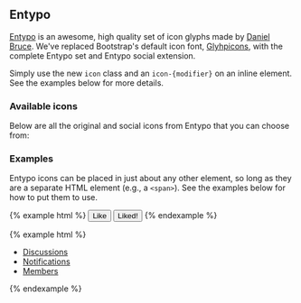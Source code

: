 ## Entypo

[Entypo](http://entypo.com) is an awesome, high quality set of icon glyphs made by [Daniel Bruce](http://www.danielbruce.se). We've replaced Bootstrap's default icon font, [Glyhpicons](http://glyphicons.com), with the complete Entypo set and Entypo social extension.

Simply use the new `icon` class and an `icon-{modifier}` on an inline element. See the examples below for more details.

### Available icons

Below are all the original and social icons from Entypo that you can choose from:

<div class="docs-icons">
  <span class="icon icon-add-to-list"></span>
  <span class="icon icon-add-user"></span>
  <span class="icon icon-address"></span>
  <span class="icon icon-adjust"></span>
  <span class="icon icon-air"></span>
  <span class="icon icon-aircraft"></span>
  <span class="icon icon-aircraft-landing"></span>
  <span class="icon icon-aircraft-take-off"></span>
  <span class="icon icon-align-bottom"></span>
  <span class="icon icon-align-horizontal-middle"></span>
  <span class="icon icon-align-left"></span>
  <span class="icon icon-align-right"></span>
  <span class="icon icon-align-top"></span>
  <span class="icon icon-align-vertical-middle"></span>
  <span class="icon icon-archive"></span>
  <span class="icon icon-area-graph"></span>
  <span class="icon icon-arrow-bold-down"></span>
  <span class="icon icon-arrow-bold-left"></span>
  <span class="icon icon-arrow-bold-right"></span>
  <span class="icon icon-arrow-bold-up"></span>
  <span class="icon icon-arrow-down"></span>
  <span class="icon icon-arrow-left"></span>
  <span class="icon icon-arrow-right"></span>
  <span class="icon icon-arrow-up"></span>
  <span class="icon icon-arrow-long-down"></span>
  <span class="icon icon-arrow-long-left"></span>
  <span class="icon icon-arrow-long-right"></span>
  <span class="icon icon-arrow-long-up"></span>
  <span class="icon icon-arrow-with-circle-down"></span>
  <span class="icon icon-arrow-with-circle-left"></span>
  <span class="icon icon-arrow-with-circle-right"></span>
  <span class="icon icon-arrow-with-circle-up"></span>
  <span class="icon icon-attachment"></span>
  <span class="icon icon-awareness-ribbon"></span>
  <span class="icon icon-back-in-time"></span>
  <span class="icon icon-back"></span>
  <span class="icon icon-bar-graph"></span>
  <span class="icon icon-battery"></span>
  <span class="icon icon-beamed-note"></span>
  <span class="icon icon-bell"></span>
  <span class="icon icon-blackboard"></span>
  <span class="icon icon-block"></span>
  <span class="icon icon-book"></span>
  <span class="icon icon-bookmark"></span>
  <span class="icon icon-bookmarks"></span>
  <span class="icon icon-bowl"></span>
  <span class="icon icon-box"></span>
  <span class="icon icon-briefcase"></span>
  <span class="icon icon-browser"></span>
  <span class="icon icon-brush"></span>
  <span class="icon icon-bucket"></span>
  <span class="icon icon-bug"></span>
  <span class="icon icon-cake"></span>
  <span class="icon icon-calculator"></span>
  <span class="icon icon-calendar"></span>
  <span class="icon icon-camera"></span>
  <span class="icon icon-ccw"></span>
  <span class="icon icon-cw"></span>
  <span class="icon icon-chat"></span>
  <span class="icon icon-check"></span>
  <span class="icon icon-chevron-down"></span>
  <span class="icon icon-chevron-left"></span>
  <span class="icon icon-chevron-right"></span>
  <span class="icon icon-chevron-up"></span>
  <span class="icon icon-chevron-small-down"></span>
  <span class="icon icon-chevron-small-left"></span>
  <span class="icon icon-chevron-small-right"></span>
  <span class="icon icon-chevron-small-up"></span>
  <span class="icon icon-chevron-thin-down"></span>
  <span class="icon icon-chevron-thin-left"></span>
  <span class="icon icon-chevron-thin-right"></span>
  <span class="icon icon-chevron-thin-up"></span>
  <span class="icon icon-chevron-with-circle-down"></span>
  <span class="icon icon-chevron-with-circle-left"></span>
  <span class="icon icon-chevron-with-circle-right"></span>
  <span class="icon icon-chevron-with-circle-up"></span>
  <span class="icon icon-circle-with-cross"></span>
  <span class="icon icon-circle-with-minus"></span>
  <span class="icon icon-circle-with-plus"></span>
  <span class="icon icon-circle"></span>
  <span class="icon icon-circular-graph"></span>
  <span class="icon icon-clapperboard"></span>
  <span class="icon icon-classic-computer"></span>
  <span class="icon icon-clipboard"></span>
  <span class="icon icon-clock"></span>
  <span class="icon icon-cloud"></span>
  <span class="icon icon-code"></span>
  <span class="icon icon-cog"></span>
  <span class="icon icon-colours"></span>
  <span class="icon icon-compass"></span>
  <span class="icon icon-controller-fast-backward"></span>
  <span class="icon icon-controller-fast-forward"></span>
  <span class="icon icon-controller-jump-to-start"></span>
  <span class="icon icon-controller-next"></span>
  <span class="icon icon-controller-paus"></span>
  <span class="icon icon-controller-play"></span>
  <span class="icon icon-controller-record"></span>
  <span class="icon icon-controller-stop"></span>
  <span class="icon icon-controller-volume"></span>
  <span class="icon icon-copy"></span>
  <span class="icon icon-creative-commons"></span>
  <span class="icon icon-creative-commons-attribution"></span>
  <span class="icon icon-creative-commons-noderivs"></span>
  <span class="icon icon-creative-commons-noncommercial-eu"></span>
  <span class="icon icon-creative-commons-noncommercial-us"></span>
  <span class="icon icon-creative-commons-public-domain"></span>
  <span class="icon icon-creative-commons-remix"></span>
  <span class="icon icon-creative-commons-share"></span>
  <span class="icon icon-creative-commons-sharealike"></span>
  <span class="icon icon-credit-card"></span>
  <span class="icon icon-credit"></span>
  <span class="icon icon-crop"></span>
  <span class="icon icon-cross"></span>
  <span class="icon icon-cup"></span>
  <span class="icon icon-cycle"></span>
  <span class="icon icon-database"></span>
  <span class="icon icon-dial-pad"></span>
  <span class="icon icon-direction"></span>
  <span class="icon icon-document"></span>
  <span class="icon icon-document-landscape"></span>
  <span class="icon icon-documents"></span>
  <span class="icon icon-dot-single"></span>
  <span class="icon icon-dots-two-horizontal"></span>
  <span class="icon icon-dots-three-horizontal"></span>
  <span class="icon icon-dots-two-vertical"></span>
  <span class="icon icon-dots-three-vertical"></span>
  <span class="icon icon-download"></span>
  <span class="icon icon-drink"></span>
  <span class="icon icon-drive"></span>
  <span class="icon icon-drop"></span>
  <span class="icon icon-edit"></span>
  <span class="icon icon-email"></span>
  <span class="icon icon-emoji-flirt"></span>
  <span class="icon icon-emoji-happy"></span>
  <span class="icon icon-emoji-neutral"></span>
  <span class="icon icon-emoji-sad"></span>
  <span class="icon icon-erase"></span>
  <span class="icon icon-eraser"></span>
  <span class="icon icon-export"></span>
  <span class="icon icon-eye"></span>
  <span class="icon icon-eye-with-line"></span>
  <span class="icon icon-feather"></span>
  <span class="icon icon-fingerprint"></span>
  <span class="icon icon-flag"></span>
  <span class="icon icon-flash"></span>
  <span class="icon icon-flashlight"></span>
  <span class="icon icon-flat-brush"></span>
  <span class="icon icon-flow-branch"></span>
  <span class="icon icon-flow-cascade"></span>
  <span class="icon icon-flow-line"></span>
  <span class="icon icon-flow-parallel"></span>
  <span class="icon icon-flow-tree"></span>
  <span class="icon icon-flower"></span>
  <span class="icon icon-folder"></span>
  <span class="icon icon-folder-images"></span>
  <span class="icon icon-folder-music"></span>
  <span class="icon icon-folder-video"></span>
  <span class="icon icon-forward"></span>
  <span class="icon icon-funnel"></span>
  <span class="icon icon-game-controller"></span>
  <span class="icon icon-gauge"></span>
  <span class="icon icon-globe"></span>
  <span class="icon icon-graduation-cap"></span>
  <span class="icon icon-grid"></span>
  <span class="icon icon-hair-cross"></span>
  <span class="icon icon-hand"></span>
  <span class="icon icon-heart"></span>
  <span class="icon icon-heart-outlined"></span>
  <span class="icon icon-help"></span>
  <span class="icon icon-help-with-circle"></span>
  <span class="icon icon-home"></span>
  <span class="icon icon-hour-glass"></span>
  <span class="icon icon-image"></span>
  <span class="icon icon-image-inverted"></span>
  <span class="icon icon-images"></span>
  <span class="icon icon-inbox"></span>
  <span class="icon icon-infinity"></span>
  <span class="icon icon-info"></span>
  <span class="icon icon-info-with-circle"></span>
  <span class="icon icon-install"></span>
  <span class="icon icon-key"></span>
  <span class="icon icon-keyboard"></span>
  <span class="icon icon-lab-flask"></span>
  <span class="icon icon-landline"></span>
  <span class="icon icon-language"></span>
  <span class="icon icon-laptop"></span>
  <span class="icon icon-layers"></span>
  <span class="icon icon-leaf"></span>
  <span class="icon icon-level-down"></span>
  <span class="icon icon-level-up"></span>
  <span class="icon icon-lifebuoy"></span>
  <span class="icon icon-light-bulb"></span>
  <span class="icon icon-light-down"></span>
  <span class="icon icon-light-up"></span>
  <span class="icon icon-line-graph"></span>
  <span class="icon icon-link"></span>
  <span class="icon icon-list"></span>
  <span class="icon icon-location-pin"></span>
  <span class="icon icon-location"></span>
  <span class="icon icon-lock"></span>
  <span class="icon icon-lock-open"></span>
  <span class="icon icon-login"></span>
  <span class="icon icon-log-out"></span>
  <span class="icon icon-loop"></span>
  <span class="icon icon-magnet"></span>
  <span class="icon icon-magnifying-glass"></span>
  <span class="icon icon-mail"></span>
  <span class="icon icon-man"></span>
  <span class="icon icon-map"></span>
  <span class="icon icon-mask"></span>
  <span class="icon icon-medal"></span>
  <span class="icon icon-megaphone"></span>
  <span class="icon icon-menu"></span>
  <span class="icon icon-merge"></span>
  <span class="icon icon-message"></span>
  <span class="icon icon-mic"></span>
  <span class="icon icon-minus"></span>
  <span class="icon icon-mobile"></span>
  <span class="icon icon-modern-mic"></span>
  <span class="icon icon-moon"></span>
  <span class="icon icon-mouse-pointer"></span>
  <span class="icon icon-mouse"></span>
  <span class="icon icon-music"></span>
  <span class="icon icon-network"></span>
  <span class="icon icon-new-message"></span>
  <span class="icon icon-new"></span>
  <span class="icon icon-news"></span>
  <span class="icon icon-newsletter"></span>
  <span class="icon icon-note"></span>
  <span class="icon icon-notification"></span>
  <span class="icon icon-notifications-off"></span>
  <span class="icon icon-old-mobile"></span>
  <span class="icon icon-old-phone"></span>
  <span class="icon icon-open-book"></span>
  <span class="icon icon-palette"></span>
  <span class="icon icon-paper-plane"></span>
  <span class="icon icon-pencil"></span>
  <span class="icon icon-phone"></span>
  <span class="icon icon-pie-chart"></span>
  <span class="icon icon-pin"></span>
  <span class="icon icon-plus"></span>
  <span class="icon icon-popup"></span>
  <span class="icon icon-power-plug"></span>
  <span class="icon icon-price-ribbon"></span>
  <span class="icon icon-price-tag"></span>
  <span class="icon icon-print"></span>
  <span class="icon icon-progress-empty"></span>
  <span class="icon icon-progress-one"></span>
  <span class="icon icon-progress-two"></span>
  <span class="icon icon-progress-full"></span>
  <span class="icon icon-publish"></span>
  <span class="icon icon-quote"></span>
  <span class="icon icon-radio"></span>
  <span class="icon icon-rainbow"></span>
  <span class="icon icon-remove-user"></span>
  <span class="icon icon-reply-all"></span>
  <span class="icon icon-reply"></span>
  <span class="icon icon-resize-100"></span>
  <span class="icon icon-resize-full-screen"></span>
  <span class="icon icon-retweet"></span>
  <span class="icon icon-rocket"></span>
  <span class="icon icon-round-brush"></span>
  <span class="icon icon-rss"></span>
  <span class="icon icon-ruler"></span>
  <span class="icon icon-save"></span>
  <span class="icon icon-scissors"></span>
  <span class="icon icon-select-arrows"></span>
  <span class="icon icon-share-alternative"></span>
  <span class="icon icon-share"></span>
  <span class="icon icon-shareable"></span>
  <span class="icon icon-shield"></span>
  <span class="icon icon-shop"></span>
  <span class="icon icon-shopping-bag"></span>
  <span class="icon icon-shopping-basket"></span>
  <span class="icon icon-shopping-cart"></span>
  <span class="icon icon-shuffle"></span>
  <span class="icon icon-signal"></span>
  <span class="icon icon-sound-mix"></span>
  <span class="icon icon-sound"></span>
  <span class="icon icon-sound-mute"></span>
  <span class="icon icon-sports-club"></span>
  <span class="icon icon-spreadsheet"></span>
  <span class="icon icon-squared-cross"></span>
  <span class="icon icon-squared-minus"></span>
  <span class="icon icon-squared-plus"></span>
  <span class="icon icon-star"></span>
  <span class="icon icon-star-outlined"></span>
  <span class="icon icon-stopwatch"></span>
  <span class="icon icon-suitcase"></span>
  <span class="icon icon-swap"></span>
  <span class="icon icon-sweden"></span>
  <span class="icon icon-switch"></span>
  <span class="icon icon-tablet"></span>
  <span class="icon icon-tablet-mobile-combo"></span>
  <span class="icon icon-tag"></span>
  <span class="icon icon-untag"></span>
  <span class="icon icon-text-document"></span>
  <span class="icon icon-text-document-inverted"></span>
  <span class="icon icon-text"></span>
  <span class="icon icon-thermometer"></span>
  <span class="icon icon-thumbs-up"></span>
  <span class="icon icon-thumbs-down"></span>
  <span class="icon icon-thunder-cloud"></span>
  <span class="icon icon-ticket"></span>
  <span class="icon icon-time-slot"></span>
  <span class="icon icon-tools"></span>
  <span class="icon icon-traffic-cone"></span>
  <span class="icon icon-trash"></span>
  <span class="icon icon-tree"></span>
  <span class="icon icon-triangle-down"></span>
  <span class="icon icon-triangle-left"></span>
  <span class="icon icon-triangle-right"></span>
  <span class="icon icon-triangle-up"></span>
  <span class="icon icon-trophy"></span>
  <span class="icon icon-tv"></span>
  <span class="icon icon-typing"></span>
  <span class="icon icon-uninstall"></span>
  <span class="icon icon-unread"></span>
  <span class="icon icon-upload-to-cloud"></span>
  <span class="icon icon-upload"></span>
  <span class="icon icon-user"></span>
  <span class="icon icon-users"></span>
  <span class="icon icon-v-card"></span>
  <span class="icon icon-video-camera"></span>
  <span class="icon icon-video"></span>
  <span class="icon icon-vinyl"></span>
  <span class="icon icon-voicemail"></span>
  <span class="icon icon-wallet"></span>
  <span class="icon icon-warning"></span>
  <span class="icon icon-water"></span>
</div>

<div class="docs-icons">
  <span class="icon icon-500px"></span>
  <span class="icon icon-500px-with-circle"></span>
  <span class="icon icon-app-store"></span>
  <span class="icon icon-baidu"></span>
  <span class="icon icon-basecamp"></span>
  <span class="icon icon-behance"></span>
  <span class="icon icon-creative-cloud"></span>
  <span class="icon icon-dribbble"></span>
  <span class="icon icon-dribbble-with-circle"></span>
  <span class="icon icon-dropbox"></span>
  <span class="icon icon-evernote"></span>
  <span class="icon icon-facebook"></span>
  <span class="icon icon-facebook-with-circle"></span>
  <span class="icon icon-flattr"></span>
  <span class="icon icon-flickr"></span>
  <span class="icon icon-flickr-with-circle"></span>
  <span class="icon icon-foursquare"></span>
  <span class="icon icon-github"></span>
  <span class="icon icon-github-with-circle"></span>
  <span class="icon icon-google-drive"></span>
  <span class="icon icon-google-hangouts"></span>
  <span class="icon icon-google-play"></span>
  <span class="icon icon-google-plus"></span>
  <span class="icon icon-google-plus-with-circle"></span>
  <span class="icon icon-grooveshark"></span>
  <span class="icon icon-houzz"></span>
  <span class="icon icon-icloud"></span>
  <span class="icon icon-instagram"></span>
  <span class="icon icon-instagram-with-circle"></span>
  <span class="icon icon-lastfm"></span>
  <span class="icon icon-lastfm-with-circle"></span>
  <span class="icon icon-linkedin"></span>
  <span class="icon icon-linkedin-with-circle"></span>
  <span class="icon icon-mail-with-circle"></span>
  <span class="icon icon-medium"></span>
  <span class="icon icon-medium-with-circle"></span>
  <span class="icon icon-mixi"></span>
  <span class="icon icon-onedrive"></span>
  <span class="icon icon-paypal"></span>
  <span class="icon icon-picasa"></span>
  <span class="icon icon-pinterest"></span>
  <span class="icon icon-pinterest-with-circle"></span>
  <span class="icon icon-qq"></span>
  <span class="icon icon-qq-with-circle"></span>
  <span class="icon icon-raft"></span>
  <span class="icon icon-raft-with-circle"></span>
  <span class="icon icon-rdio"></span>
  <span class="icon icon-rdio-with-circle"></span>
  <span class="icon icon-renren"></span>
  <span class="icon icon-scribd"></span>
  <span class="icon icon-sina-weibo"></span>
  <span class="icon icon-skype"></span>
  <span class="icon icon-skype-with-circle"></span>
  <span class="icon icon-slideshare"></span>
  <span class="icon icon-smashing"></span>
  <span class="icon icon-soundcloud"></span>
  <span class="icon icon-spotify"></span>
  <span class="icon icon-spotify-with-circle"></span>
  <span class="icon icon-stumbleupon"></span>
  <span class="icon icon-stumbleupon-with-circle"></span>
  <span class="icon icon-swarm"></span>
  <span class="icon icon-tripadvisor"></span>
  <span class="icon icon-tumblr"></span>
  <span class="icon icon-tumblr-with-circle"></span>
  <span class="icon icon-twitter"></span>
  <span class="icon icon-twitter-with-circle"></span>
  <span class="icon icon-vimeo"></span>
  <span class="icon icon-vimeo-with-circle"></span>
  <span class="icon icon-vine"></span>
  <span class="icon icon-vine-with-circle"></span>
  <span class="icon icon-vk"></span>
  <span class="icon icon-vk-with-circle"></span>
  <span class="icon icon-vk-alternitive"></span>
  <span class="icon icon-windows-store"></span>
  <span class="icon icon-xing"></span>
  <span class="icon icon-xing-with-circle"></span>
  <span class="icon icon-yelp"></span>
  <span class="icon icon-youko"></span>
  <span class="icon icon-youko-with-circle"></span>
  <span class="icon icon-youtube"></span>
  <span class="icon icon-youtube-with-circle"></span>
</div>

### Examples

Entypo icons can be placed in just about any other element, so long as they are a separate HTML element (e.g., a `<span>`). See the examples below for how to put them to use.

{% example html %}
<button class="btn btn-secondary" type="button">
  <span class="icon icon-thumbs-up"></span>
  Like
</button>
<button class="btn btn-primary" type="button">
  <span class="icon icon-thumbs-up"></span>
  Liked!
</button>
{% endexample %}

{% example html %}
<ul class="nav nav-pills">
  <li class="nav-item active">
    <a class="nav-link" href="#">
      <span class="icon icon-chat"></span>
      Discussions
    </a>
  </li>
  <li class="nav-item">
    <a class="nav-link" href="#">
      <span class="icon icon-bell"></span>
      Notifications
    </a>
  </li>
  <li class="nav-item">
    <a class="nav-link" href="#">
      <span class="icon icon-users"></span>
      Members
    </a>
  </li>
</ul>
{% endexample %}
